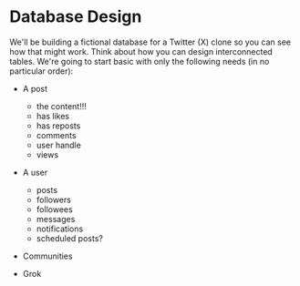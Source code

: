 # Database Design

We'll be building a fictional database for a Twitter (X) clone so you can see how that might work. Think about how you can design interconnected tables. We're going to start basic with only the following needs (in no particular order):

- A post
  - the content!!!
  - has likes
  - has reposts
  - comments
  - user handle
  - views

- A user
  - posts
  - followers
  - followees
  - messages
  - notifications
  - scheduled posts?

- Communities
- Grok